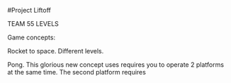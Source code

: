 #Project Liftoff

TEAM 55 LEVELS

Game concepts:

Rocket to space. Different levels. 

Pong. This glorious new concept uses 
requires you to operate 2 platforms at the same time.
The second platform requires 